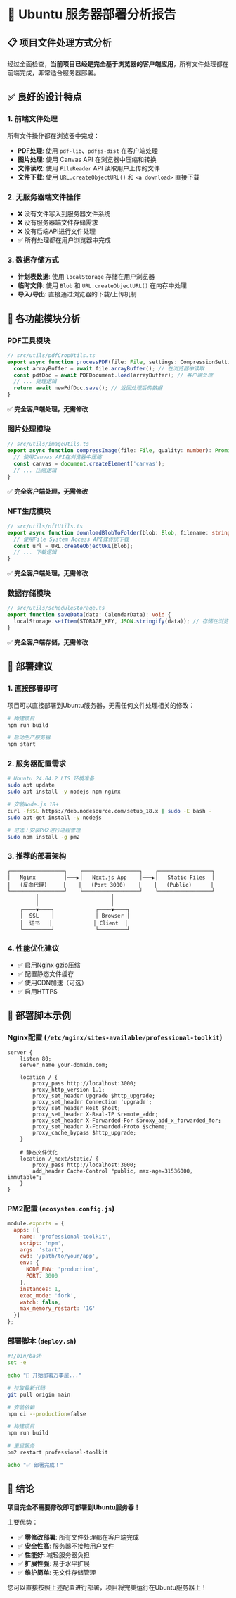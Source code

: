 # 🚀 Ubuntu 服务器部署分析报告

## 📋 项目文件处理方式分析

经过全面检查，**当前项目已经是完全基于浏览器的客户端应用**，所有文件处理都在前端完成，非常适合服务器部署。

## ✅ 良好的设计特点

### 1. **前端文件处理**
所有文件操作都在浏览器中完成：
- **PDF处理**: 使用 `pdf-lib`、`pdfjs-dist` 在客户端处理
- **图片处理**: 使用 Canvas API 在浏览器中压缩和转换
- **文件读取**: 使用 `FileReader` API 读取用户上传的文件
- **文件下载**: 使用 `URL.createObjectURL()` 和 `<a download>` 直接下载

### 2. **无服务器端文件操作**
- ❌ 没有文件写入到服务器文件系统
- ❌ 没有服务器端文件存储需求
- ❌ 没有后端API进行文件处理
- ✅ 所有处理都在用户浏览器中完成

### 3. **数据存储方式**
- **计划表数据**: 使用 `localStorage` 存储在用户浏览器
- **临时文件**: 使用 `Blob` 和 `URL.createObjectURL()` 在内存中处理
- **导入/导出**: 直接通过浏览器的下载/上传机制

## 🔧 各功能模块分析

### PDF工具模块
```typescript
// src/utils/pdfCropUtils.ts
export async function processPDF(file: File, settings: CompressionSettings): Promise<Uint8Array> {
  const arrayBuffer = await file.arrayBuffer(); // 在浏览器中读取
  const pdfDoc = await PDFDocument.load(arrayBuffer); // 客户端处理
  // ... 处理逻辑
  return await newPdfDoc.save(); // 返回处理后的数据
}
```
✅ **完全客户端处理，无需修改**

### 图片处理模块
```typescript
// src/utils/imageUtils.ts
export async function compressImage(file: File, quality: number): Promise<File> {
  // 使用Canvas API在浏览器中压缩
  const canvas = document.createElement('canvas');
  // ... 压缩逻辑
}
```
✅ **完全客户端处理，无需修改**

### NFT生成模块
```typescript
// src/utils/nftUtils.ts
export async function downloadBlobToFolder(blob: Blob, filename: string) {
  // 使用File System Access API或传统下载
  const url = URL.createObjectURL(blob);
  // ... 下载逻辑
}
```
✅ **完全客户端处理，无需修改**

### 数据存储模块
```typescript
// src/utils/scheduleStorage.ts
export function saveData(data: CalendarData): void {
  localStorage.setItem(STORAGE_KEY, JSON.stringify(data)); // 存储在浏览器
}
```
✅ **完全客户端存储，无需修改**

## 🎯 部署建议

### 1. **直接部署即可**
项目可以直接部署到Ubuntu服务器，无需任何文件处理相关的修改：

```bash
# 构建项目
npm run build

# 启动生产服务器
npm start
```

### 2. **服务器配置需求**
```bash
# Ubuntu 24.04.2 LTS 环境准备
sudo apt update
sudo apt install -y nodejs npm nginx

# 安装Node.js 18+
curl -fsSL https://deb.nodesource.com/setup_18.x | sudo -E bash -
sudo apt-get install -y nodejs

# 可选：安装PM2进行进程管理
sudo npm install -g pm2
```

### 3. **推荐的部署架构**
```
┌─────────────────┐    ┌──────────────────┐    ┌─────────────────┐
│   Nginx         │───▶│   Next.js App    │───▶│   Static Files  │
│   (反向代理)     │    │   (Port 3000)    │    │   (Public)      │
└─────────────────┘    └──────────────────┘    └─────────────────┘
         │                       │
         │                       │
    ┌────▼────┐             ┌────▼────┐
    │  SSL    │             │ Browser │
    │  证书   │             │ Client  │
    └─────────┘             └─────────┘
```

### 4. **性能优化建议**
- ✅ 启用Nginx gzip压缩
- ✅ 配置静态文件缓存
- ✅ 使用CDN加速（可选）
- ✅ 启用HTTPS

## 📝 部署脚本示例

### Nginx配置 (`/etc/nginx/sites-available/professional-toolkit`)
```nginx
server {
    listen 80;
    server_name your-domain.com;
    
    location / {
        proxy_pass http://localhost:3000;
        proxy_http_version 1.1;
        proxy_set_header Upgrade $http_upgrade;
        proxy_set_header Connection 'upgrade';
        proxy_set_header Host $host;
        proxy_set_header X-Real-IP $remote_addr;
        proxy_set_header X-Forwarded-For $proxy_add_x_forwarded_for;
        proxy_set_header X-Forwarded-Proto $scheme;
        proxy_cache_bypass $http_upgrade;
    }
    
    # 静态文件优化
    location /_next/static/ {
        proxy_pass http://localhost:3000;
        add_header Cache-Control "public, max-age=31536000, immutable";
    }
}
```

### PM2配置 (`ecosystem.config.js`)
```javascript
module.exports = {
  apps: [{
    name: 'professional-toolkit',
    script: 'npm',
    args: 'start',
    cwd: '/path/to/your/app',
    env: {
      NODE_ENV: 'production',
      PORT: 3000
    },
    instances: 1,
    exec_mode: 'fork',
    watch: false,
    max_memory_restart: '1G'
  }]
};
```

### 部署脚本 (`deploy.sh`)
```bash
#!/bin/bash
set -e

echo "🚀 开始部署万事屋..."

# 拉取最新代码
git pull origin main

# 安装依赖
npm ci --production=false

# 构建项目
npm run build

# 重启服务
pm2 restart professional-toolkit

echo "✅ 部署完成！"
```

## 🎉 结论

**项目完全不需要修改即可部署到Ubuntu服务器！**

主要优势：
- ✅ **零修改部署**: 所有文件处理都在客户端完成
- ✅ **安全性高**: 服务器不接触用户文件
- ✅ **性能好**: 减轻服务器负担
- ✅ **扩展性强**: 易于水平扩展
- ✅ **维护简单**: 无文件存储管理

您可以直接按照上述配置进行部署，项目将完美运行在Ubuntu服务器上！
